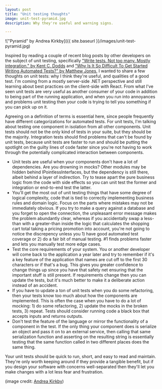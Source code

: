 ```yaml
---
layout: post
title: "Unit testing thoughts"
image: unit-test-pyramid.jpg
description: Why they're useful and warning signs.

---
```


!["Pyramid" by Andrea Kirkby]({{ site.baseurl }}/images/unit-test-pyramid.jpg)

Inspired by reading a couple of recent blog posts by other developers on the subject of unit testing, specifically ["Write tests. Not too many. Mostly integration." by Kent C. Dodds](https://blog.kentcdodds.com/write-tests-not-too-many-mostly-integration-5e8c7fff591c) and ["Why Is It So Difficult To Get Started Writing Automated Tests?" by Matthew Jones](https://exceptionnotfound.net/why-is-it-so-difficult-to-get-started-writing-automated-tests/), I wanted to share a few thoughts on unit tests: why I think they're useful, and qualities of a good test.<!--more--> I'm coming from a mostly server-side .NET perspective and still learning about best practices on the client-side with React. From what I've seen unit tests are very useful as another consumer of your code in addition to being part of the running application, and when you run into annoyances and problems unit testing then your code is trying to tell you something if you can pick up on it.

Agreeing on a definition of terms is essential here, since people frequently have different categorizations for automated tests. For unit tests, I'm talking about testing one component in isolation from all other components. Unit tests should not be the only kind of tests in your suite, but they should be the majority. Integration tests should find problems that can't be found by unit tests, because unit tests are faster to run and should be putting the spotlight on the guilty lines of code faster since you're not having to work through the potentially complicated interaction between components.

* Unit tests are useful when your components don't have a lot of dependencies. Are you drowning in mocks? Other modules may be hidden behind IPointlessInterfaces, but the dependency is still there, albeit behind a layer of indirection. Try to tease apart the pure business logic from the code with side effects so you can unit test the former and integration or end-to-end test the latter.
* You'll get the most out of unit testing things that have some degree of logical complexity, code that is tied to correctly implementing business rules and domain logic. Focus on the parts where mistakes may not be immediately obvious. If you try to make a query against a database and you forget to open the connection, the unpleasant error message makes the problem abundantly clear, whereas if you accidentally swap a less-than with a greater-than inside the logic that calculates the shopping cart total taking a pricing promotion into account, you're not going to notice the discrepency unless you 1) have good automated test coverage or 2) do a fair bit of manual testing. #1 finds problems faster and lets you manually test more edge cases.
* Test the core requirements of your system. You or another developer will come back to the application a year later and try to remember if it's a key feature of the application that names are cut off to the first 30 characters or if that's a bug. This gives you greater confidence to change things up since you have that safety net ensuring that the important stuff is still present. If requirements change then you can update the tests, but it's much better to make it a deliberate action instead of an accident.
* If you have to update a ton of unit tests when you do some refactoring, then your tests know too much about how the components are implemented. This is often the case when you have to do a lot of mocking: 1) do some refactoring, 2) update the mocks in the broken tests, 3) repeat. Tests should consider running code a black box that accepts inputs and returns outputs.
* Don't test the feature of the language or mirror the functionality of a component in the test. If the only thing your component does is serialize an object and pass it on to an external service, then calling that same serialization function and asserting on the resulting string is essentially testing that the same function called in two different places does the same thing.

Your unit tests should be quick to run, short, and easy to read and maintain. They're only worth keeping around if they provide a tangible benefit, but if you design your software with concerns well-separated then they'll let you make changes with a lot less fear and frustration.

(image credit: [Andrea Kirkby](https://www.flickr.com/photos/andreakirkby/6527741995/in/photolist-aWQogM-7zE3KM-3Q3wsX-3Q3u5v-7zPhnX-32g9n2-392VZw-7zHRwb-Rx113-3Q7TNW-3Q3CeV-2VU2C-GoSLi-4FgLmZ-pmqENj-BmQWK-6NCsq-7yaQu9-39GYNa-kDr51f-aeMtfU-LyjkN-73woqC-zFUgo-FcB2ro-UFyewv-8483b-pmpMZz-A7d2Q-pa1LC-dJc2Kq-7Df9js-o376RR-6cMDSc-An38m-8EMAq1-847pY-2YJfh2-osQem-btawAR-DVgHk-6DbLdk-aDoK9-b3q9xe-aDoDA-W7zMzy-9M7q2W-7MFbsf-c8M5py-qg2aXh))